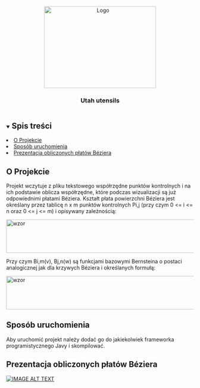 <!-- PROJECT LOGO -->
<br />
<p align="center">
  <a>
    <img src="https://i.imgur.com/8dKQFaQ.png"   alt="Logo" width="300" height="220">
  </a>

  <h3 align="center">Utah utensils</h3>

  <p align="center">

  </p>
</p>



<!-- TABLE OF CONTENTS -->
<details open="open">
  <summary><h2 style="display: inline-block">Spis treści</h2></summary>
    <li>
      <a href="#o-projekcie">O Projekcie</a>
    </li>
    <li>
      <a href="#sposób-uruchomienia">Sposób uruchomienia</a>
  </li>
   <li>
      <a href="#prezentacja-obliczonych-płatów-Béziera">Prezentacja obliczonych płatów Béziera</a>
  </li>
</details>


## O Projekcie
Projekt wczytuje z pliku tekstowego współrzędne punktów kontrolnych i na ich podstawie oblicza współrzędne, które podczas wizualizacji są już odpowiednimi płatami Béziera. Kształt płata powierzchni Béziera jest określany przez tablicę n x m punktów kontrolnych Pi,j (przy czym 0 <= i <= n oraz 0 <= j <= m) i opisywany zależnością:

 <img src="https://i.imgur.com/cRSFBYJ.png"   alt="wzor" width="700" height="90">
 
 Przy czym Bi,m(v), Bj,n(w) są funkcjami bazowymi Bernsteina o postaci analogicznej jak dla krzywych Béziera i określanych formułą:
 
 <img src=" https://i.imgur.com/3BbIA8A.png"   alt="wzor" width="700" height="90">
 
## Sposób uruchomienia

Aby uruchomić projekt należy dodać go do jakiekolwiek frameworka programistycznego Javy i skompilować.

## Prezentacja obliczonych płatów Béziera

[![IMAGE ALT TEXT](https://img.youtube.com/vi/_yiDqUa5ZXc/0.jpg)](https://www.youtube.com/watch?v=RmaOK0SfDqc "Jet Fighter")
